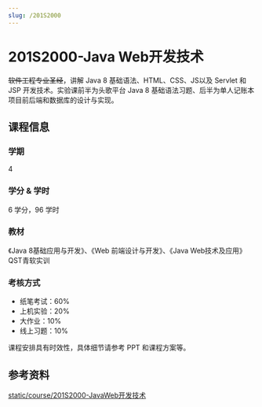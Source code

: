 ```yaml
---
slug: /201S2000
---
```


# 201S2000-Java Web开发技术

~~软件工程专业圣经~~，讲解 Java 8 基础语法、HTML、CSS、JS以及 Servlet 和 JSP 开发技术。实验课前半为头歌平台 Java 8 基础语法习题、后半为单人记账本项目前后端和数据库的设计与实现。

## 课程信息

### 学期

4

### 学分 & 学时

6 学分，96 学时

### 教材

《Java 8基础应用与开发》、《Web 前端设计与开发》、《Java Web技术及应用》QST青软实训

### 考核方式

- 纸笔考试：60%
- 上机实验：20%
- 大作业：10%
- 线上习题：10%

课程安排具有时效性，具体细节请参考 PPT 和课程方案等。

## 参考资料

[static/course/201S2000-JavaWeb开发技术](https://github.com/rurumuri/ysuse-2022/tree/master/static/course/201S2000-JavaWeb%E5%BC%80%E5%8F%91%E6%8A%80%E6%9C%AF)

